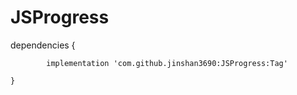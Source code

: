 # JSProgress

dependencies {

	        implementation 'com.github.jinshan3690:JSProgress:Tag'
		
	}
